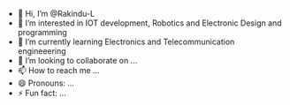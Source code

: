 - 👋 Hi, I’m @Rakindu-L
- 👀 I’m interested in IOT development, Robotics and Electronic Design and programming 
- 🌱 I’m currently learning Electronics and Telecommunication engineeering
- 💞️ I’m looking to collaborate on ...
- 📫 How to reach me ...
- 😄 Pronouns: ...
- ⚡ Fun fact: ...

<!---
Rakindu-L/Rakindu-L is a ✨ special ✨ repository because its `README.md` (this file) appears on your GitHub profile.
You can click the Preview link to take a look at your changes.
--->
